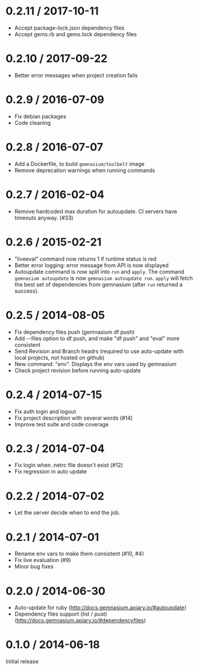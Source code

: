 # 0.2.11 / 2017-10-11

* Accept package-lock.json dependency files
* Accept gems.rb and gems.lock dependency files

# 0.2.10 / 2017-09-22

* Better error messages when project creation fails

# 0.2.9 / 2016-07-09

* Fix debian packages
* Code cleaning

# 0.2.8 / 2016-07-07

* Add a Dockerfile, to build `gemnasium/toolbelt` image
* Remove deprecation warnings when running commands

# 0.2.7 / 2016-02-04

* Remove hardcoded max duration for autoupdate. CI servers have timeouts anyway. (#33)

# 0.2.6 / 2015-02-21

* "liveeval" command now returns 1 if runtime status is red
* Better error logging: error message from API is now displayed
* Autoupdate command is now split into `run` and `apply`. The command `gemnasium autoupdate` is now `gemnasium autoupdate run`. `apply` will fetch the best set of dependencies from gemnasium (after `run` returned a success).

# 0.2.5 / 2014-08-05

* Fix dependency files push (gemnasium df push)
* Add --files option to df push, and make "df push" and "eval" more consistent
* Send Revision and Branch headrs (required to use auto-update with local projects, not hosted on github)
* New command: "env". Displays the env vars used by gemnasium
* Check project revision before running auto-update

# 0.2.4 / 2014-07-15

* Fix auth login and logout
* Fix project description with several words (#14)
* Improve test suite and code coverage

# 0.2.3 / 2014-07-04

* Fix login when .netrc file doesn't exist (#12)
* Fix regression in auto update

# 0.2.2 / 2014-07-02

* Let the server decide when to end the job.

# 0.2.1 / 2014-07-01

* Rename env vars to make them consistent (#10, #4)
* Fix live evaluation (#9)
* Minor bug fixes

# 0.2.0 / 2014-06-30

* Auto-update for ruby (http://docs.gemnasium.apiary.io/#autoupdate)
* Dependency files support (list / pust) (http://docs.gemnasium.apiary.io/#dependencyfiles)

# 0.1.0 / 2014-06-18

Initial release
